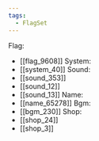 ```yaml
---
tags:
  - FlagSet
---
```

Flag:
- [[flag_9608]]
System:
- [[system_40]]
Sound:
- [[sound_353]]
- [[sound_12]]
- [[sound_13]]
Name:
- [[name_65278]]
Bgm:
- [[bgm_230]]
Shop:
- [[shop_24]]
- [[shop_3]]
